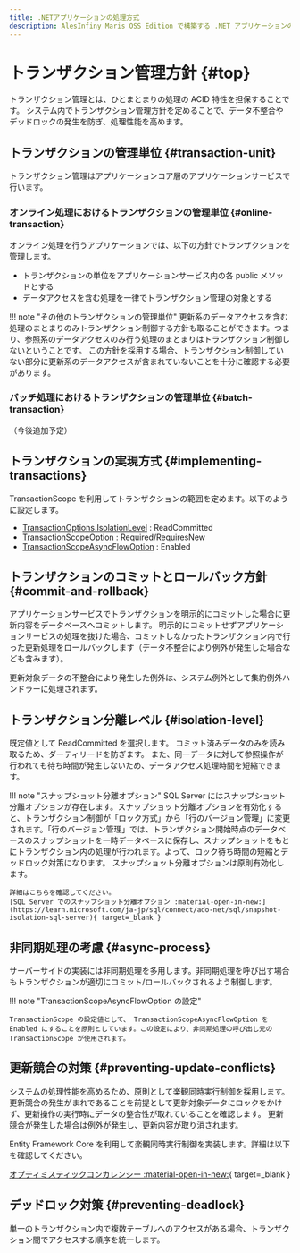 ```yaml
---
title: .NETアプリケーションの処理方式
description: AlesInfiny Maris OSS Edition で構築する .NET アプリケーションの共通的な処理方式を解説します。
---
```


# トランザクション管理方針 {#top}

トランザクション管理とは、ひとまとまりの処理の ACID 特性を担保することです。
システム内でトランザクション管理方針を定めることで、データ不整合やデッドロックの発生を防ぎ、処理性能を高めます。

## トランザクションの管理単位 {#transaction-unit}

トランザクション管理はアプリケーションコア層のアプリケーションサービスで行います。

### オンライン処理におけるトランザクションの管理単位 {#online-transaction}

オンライン処理を行うアプリケーションでは、以下の方針でトランザクションを管理します。

- トランザクションの単位をアプリケーションサービス内の各 public メソッドとする
- データアクセスを含む処理を一律でトランザクション管理の対象とする

!!! note "その他のトランザクションの管理単位"
    更新系のデータアクセスを含む処理のまとまりのみトランザクション制御する方針も取ることができます。つまり、参照系のデータアクセスのみ行う処理のまとまりはトランザクション制御しないということです。
    この方針を採用する場合、トランザクション制御していない部分に更新系のデータアクセスが含まれていないことを十分に確認する必要があります。

### バッチ処理におけるトランザクションの管理単位 {#batch-transaction}

（今後追加予定）

## トランザクションの実現方式 {#implementing-transactions}

TransactionScope を利用してトランザクションの範囲を定めます。以下のように設定します。

- [TransactionOptions.IsolationLevel](https://learn.microsoft.com/ja-jp/dotnet/api/system.transactions.transactionoptions.isolationlevel) : ReadCommitted
- [TransactionScopeOption](https://learn.microsoft.com/ja-jp/dotnet/api/system.transactions.transactionscopeoption) : Required/RequiresNew
- [TransactionScopeAsyncFlowOption](https://learn.microsoft.com/ja-jp/dotnet/api/system.transactions.transactionscopeasyncflowoption) : Enabled

## トランザクションのコミットとロールバック方針 {#commit-and-rollback}

アプリケーションサービスでトランザクションを明示的にコミットした場合に更新内容をデータベースへコミットします。
明示的にコミットせずアプリケーションサービスの処理を抜けた場合、コミットしなかったトランザクション内で行った更新処理をロールバックします（データ不整合により例外が発生した場合なども含みます）。

更新対象データの不整合により発生した例外は、システム例外として集約例外ハンドラーに処理されます。

## トランザクション分離レベル {#isolation-level}

既定値として ReadCommitted を選択します。
コミット済みデータのみを読み取るため、ダーティリードを防ぎます。
また、同一データに対して参照操作が行われても待ち時間が発生しないため、データアクセス処理時間を短縮できます。

!!! note "スナップショット分離オプション"
    SQL Server にはスナップショット分離オプションが存在します。スナップショット分離オプションを有効化すると、トランザクション制御が「ロック方式」から「行のバージョン管理」に変更されます。「行のバージョン管理」では、トランザクション開始時点のデータベースのスナップショットを一時データベースに保存し、スナップショットをもとにトランザクション内の処理が行われます。よって、ロック待ち時間の短縮とデッドロック対策になります。
    スナップショット分離オプションは原則有効化します。

    詳細はこちらを確認してください。
    [SQL Server でのスナップショット分離オプション :material-open-in-new:](https://learn.microsoft.com/ja-jp/sql/connect/ado-net/sql/snapshot-isolation-sql-server){ target=_blank }

## 非同期処理の考慮 {#async-process}

サーバーサイドの実装には非同期処理を多用します。非同期処理を呼び出す場合もトランザクションが適切にコミット/ロールバックされるよう制御します。

!!! note "TransactionScopeAsyncFlowOption の設定"

    TransactionScope の設定値として、 TransactionScopeAsyncFlowOption を Enabled にすることを原則としています。この設定により、非同期処理の呼び出し元の TransactionScope が使用されます。

## 更新競合の対策 {#preventing-update-conflicts}

システムの処理性能を高めるため、原則として楽観同時実行制御を採用します。
更新競合の発生がまれであることを前提として更新対象データにロックをかけず、更新操作の実行時にデータの整合性が取れていることを確認します。
更新競合が発生した場合は例外が発生し、更新内容が取り消されます。

Entity Framework Core を利用して楽観同時実行制御を実装します。詳細は以下を確認してください。

[オプティミスティックコンカレンシー :material-open-in-new:](https://learn.microsoft.com/ja-jp/ef/core/saving/concurrency?tabs=data-annotations#optimistic-concurrency){ target=_blank }

## デッドロック対策 {#preventing-deadlock}

単一のトランザクション内で複数テーブルへのアクセスがある場合、トランザクション間でアクセスする順序を統一します。
